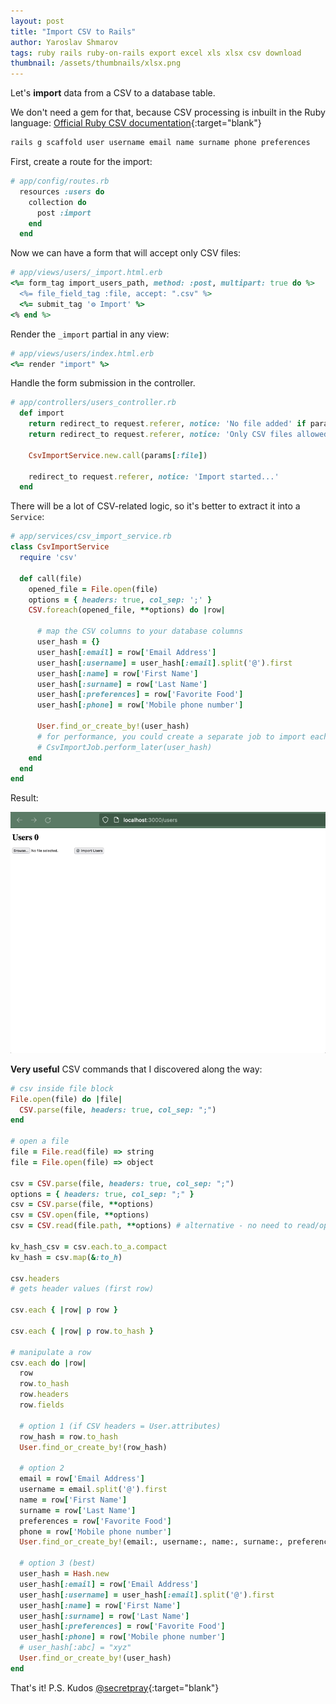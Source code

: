 ```yaml
---
layout: post
title: "Import CSV to Rails"
author: Yaroslav Shmarov
tags: ruby rails ruby-on-rails export excel xls xlsx csv download
thumbnail: /assets/thumbnails/xlsx.png
---
```


Let's **import** data from a CSV to a database table.

We don't need a gem for that, because CSV processing is inbuilt in the Ruby language:
[Official Ruby CSV documentation](https://ruby-doc.org/stdlib-3.0.0/libdoc/csv/rdoc/CSV.html){:target="blank"}

```ruby
rails g scaffold user username email name surname phone preferences
```

First, create a route for the import:

```ruby
# app/config/routes.rb
  resources :users do
    collection do
      post :import
    end
  end
```

Now we can have a form that will accept only CSV files:

```ruby
# app/views/users/_import.html.erb
<%= form_tag import_users_path, method: :post, multipart: true do %>
  <%= file_field_tag :file, accept: ".csv" %>
  <%= submit_tag '⚙️ Import' %>
<% end %>
```

Render the `_import` partial in any view:

```ruby
# app/views/users/index.html.erb
<%= render "import" %>
```

Handle the form submission in the controller.

```ruby
# app/controllers/users_controller.rb
  def import
    return redirect_to request.referer, notice: 'No file added' if params[:file].nil?
    return redirect_to request.referer, notice: 'Only CSV files allowed' unless params[:file].content_type == 'text/csv'

    CsvImportService.new.call(params[:file])

    redirect_to request.referer, notice: 'Import started...'
  end
```

There will be a lot of CSV-related logic, so it's better to extract it into a `Service`:

```ruby
# app/services/csv_import_service.rb
class CsvImportService
  require 'csv'

  def call(file)
    opened_file = File.open(file)
    options = { headers: true, col_sep: ';' }
    CSV.foreach(opened_file, **options) do |row|

      # map the CSV columns to your database columns
      user_hash = {}
      user_hash[:email] = row['Email Address']
      user_hash[:username] = user_hash[:email].split('@').first
      user_hash[:name] = row['First Name']
      user_hash[:surname] = row['Last Name']
      user_hash[:preferences] = row['Favorite Food']
      user_hash[:phone] = row['Mobile phone number']

      User.find_or_create_by!(user_hash)
      # for performance, you could create a separate job to import each user
      # CsvImportJob.perform_later(user_hash)
    end
  end
end
```

Result:

![import-csv-rails](/assets/images/import-csv-rails.gif)

**Very useful** CSV commands that I discovered along the way:

```ruby
# csv inside file block
File.open(file) do |file|
  CSV.parse(file, headers: true, col_sep: ";")
end

# open a file
file = File.read(file) => string
file = File.open(file) => object

csv = CSV.parse(file, headers: true, col_sep: ";")
options = { headers: true, col_sep: ";" }
csv = CSV.parse(file, **options)
csv = CSV.open(file, **options)
csv = CSV.read(file.path, **options) # alternative - no need to read/open file

kv_hash_csv = csv.each.to_a.compact
kv_hash = csv.map(&:to_h)

csv.headers
# gets header values (first row)

csv.each { |row| p row }

csv.each { |row| p row.to_hash }

# manipulate a row
csv.each do |row|
  row
  row.to_hash
  row.headers
  row.fields

  # option 1 (if CSV headers = User.attributes)
  row_hash = row.to_hash
  User.find_or_create_by!(row_hash)

  # option 2
  email = row['Email Address']
  username = email.split('@').first
  name = row['First Name']
  surname = row['Last Name']
  preferences = row['Favorite Food']
  phone = row['Mobile phone number']
  User.find_or_create_by!(email:, username:, name:, surname:, preferences:, phone:)

  # option 3 (best)
  user_hash = Hash.new
  user_hash[:email] = row['Email Address']
  user_hash[:username] = user_hash[:email].split('@').first
  user_hash[:name] = row['First Name']
  user_hash[:surname] = row['Last Name']
  user_hash[:preferences] = row['Favorite Food']
  user_hash[:phone] = row['Mobile phone number']
  # user_hash[:abc] = "xyz"
  User.find_or_create_by!(user_hash)
end
```

That's it! P.S. Kudos [@secretpray](https://github.com/secretpray){:target="blank"}
